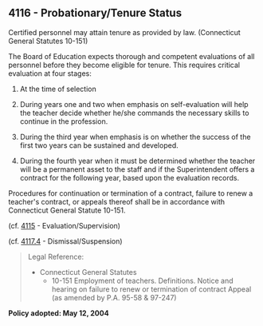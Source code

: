 ## 4116 - Probationary/Tenure Status

Certified personnel may attain tenure as provided by law. \(Connecticut General Statutes 10-151\)

The Board of Education expects thorough and competent evaluations of all personnel before they become eligible for tenure. This requires critical evaluation at four stages:

1. At the time of selection

2. During years one and two when emphasis on self-evaluation will help the teacher decide whether he/she commands the necessary skills to continue in the profession.

3. During the third year when emphasis is on whether the success of the first two years can be sustained and developed.

4. During the fourth year when it must be determined whether the teacher will be a permanent asset to the staff and if the Superintendent offers a contract for the following year, based upon the evaluation records.


Procedures for continuation or termination of a contract, failure to renew a teacher's contract, or appeals thereof shall be in accordance with Connecticut General Statute 10-151.

\(cf. [4115](/policies/4000/4115.md) - Evaluation/Supervision\)

\(cf. [4117.4](/policies/4000/4117-4.md) - Dismissal/Suspension\)

> Legal Reference:
> 
> * Connecticut General Statutes
>   * 10-151 Employment of teachers. Definitions. Notice and hearing on failure to renew or termination of contract Appeal \(as amended by P.A. 95-58 & 97-247\)

**Policy adopted:   May 12, 2004**

